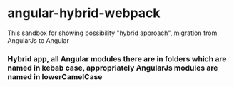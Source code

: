 # angular-hybrid-webpack

This sandbox for showing possibility "hybrid approach", migration from AngularJs to Angular

### Hybrid app, all Angular modules there are in folders which are named in kebab case, appropriately AngularJs modules are named in lowerCamelCase
